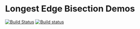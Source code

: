 # Longest Edge Bisection Demos

[![Build Status](https://travis-ci.org/jdupuy/LongestEdgeBisectionDemos.svg?branch=master)](https://travis-ci.org/jdupuy/LongestEdgeBisectionDemos)
[![Build status](https://ci.appveyor.com/api/projects/status/16cerqr5q8upma2c/branch/master?svg=true)](https://ci.appveyor.com/project/jdupuy/longestedgebisectiondemos/branch/master)
